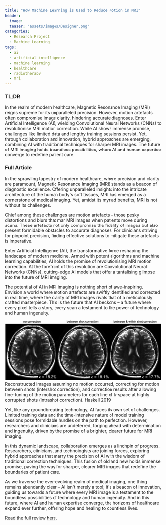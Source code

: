 ```yaml
---
title: "How Machine Learning is Used to Reduce Motion in MRI"
header:
  image: 
  teaser: "assets/images/Designer.png"
categories:
  - Research Project
  - Machine Learning
tags:
  - ai
  - artificial intelligence
  - machine learning
  - healthcare
  - radiotherapy
  - mri
---
```

### TL;DR
In the realm of modern healthcare, Magnetic Resonance Imaging (MRI) reigns supreme for its unparalleled precision. However, motion artefacts often compromise image clarity, hindering accurate diagnoses. Enter Artificial Intelligence (AI), wielding Convolutional Neural Networks (CNNs) to revolutionise MRI motion correction. While AI shows immense promise, challenges like limited data and lengthy training sessions persist. Yet, through collaboration and innovation, hybrid approaches are emerging, combining AI with traditional techniques for sharper MRI images. The future of MRI imaging holds boundless possibilities, where AI and human expertise converge to redefine patient care.

### Full Article
In the sprawling tapestry of modern healthcare, where precision and clarity are paramount, Magnetic Resonance Imaging (MRI) stands as a beacon of diagnostic excellence. Offering unparalleled insights into the intricate architecture of the human body's soft tissues, MRI has emerged as a cornerstone of medical imaging. Yet, amidst its myriad benefits, MRI is not without its challenges.

Chief among these challenges are motion artefacts – those pesky distortions and blurs that mar MRI images when patients move during scans. These artefacts not only compromise the fidelity of images but also present formidable obstacles to accurate diagnoses. For clinicians striving for pinpoint precision, finding effective solutions to mitigate these artefacts is imperative.

Enter Artificial Intelligence (AI), the transformative force reshaping the landscape of modern medicine. Armed with potent algorithms and machine learning capabilities, AI holds the promise of revolutionising MRI motion correction. At the forefront of this revolution are Convolutional Neural Networks (CNNs), cutting-edge AI models that offer a tantalising glimpse into the future of MRI imaging.

The potential of AI in MRI imaging is nothing short of awe-inspiring. Envision a world where motion artefacts are swiftly identified and corrected in real time, where the clarity of MRI images rivals that of a meticulously crafted masterpiece. This is the future that AI beckons – a future where every pixel tells a story, every scan a testament to the power of technology and human ingenuity.

<img src="/assets/images/haskell.jpg" alt="" class="full">
<figcaption>Reconstructed images assuming no motion occurred, correcting for motion between shots (intershot correction), and correction results after allowing fine-tuning of the motion parameters for each line of k-space at highly corrupted shots (intrashot correction). Haskell 2019.</figcaption>

Yet, like any groundbreaking technology, AI faces its own set of challenges. Limited training data and the time-intensive nature of model training sessions pose formidable hurdles on the path to perfection. However, researchers and clinicians are undeterred, forging ahead with determination and ingenuity, driven by the promise of a brighter, clearer future for MRI imaging.

In this dynamic landscape, collaboration emerges as a linchpin of progress. Researchers, clinicians, and technologists are joining forces, exploring hybrid approaches that marry the precision of AI with the wisdom of traditional correction techniques. This fusion of old and new holds immense promise, paving the way for sharper, clearer MRI images that redefine the boundaries of patient care.

As we traverse the ever-evolving realm of medical imaging, one thing remains abundantly clear – AI isn't merely a tool; it's a beacon of innovation, guiding us towards a future where every MRI image is a testament to the boundless possibilities of technology and human ingenuity. And in this future, where AI and human expertise converge, the horizons of healthcare expand ever further, offering hope and healing to countless lives.

Read the full review [here](/assets/pdf/ai_medical_review.pdf).
